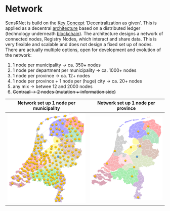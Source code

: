 # Network

SensRNet is build on the [Key Concept](KeyConcepts.md) 'Decentralization as given'.
This is applied as a decentral [architecture](Architecture.md) based on a distributed ledger (technology underneath [blockchain](Blockchain.md)).
The architecture designs a network of connected nodes, Registry Nodes, which interact and share data.
This is very flexible and scalable and does not design a fixed set up of nodes.
There are actually multiple options, open for development and evolution of the network:

1. 1 node per municipality -> ca. 350+ nodes
1. 1 node per department per municipality -> ca. 1000+ nodes
1. 1 node per province -> ca. 12+ nodes
1. 1 node per province + 1 node per (huge) city -> ca. 20+ nodes
1. any mix -> betwee 12 and 2000 nodes
1. <s>Centraal -> 2 nodes (mutation + information side)</s>

| Network set up 1 node per municipality     | Network set up 1 node per province     |
|--------------------------------------------|----------------------------------------|
| ![Network option municipalities](../images/SensRNet-network-option-municipalities.png) | ![Network option provinces](../images/SensRNet-network-option-provinces.png) |
